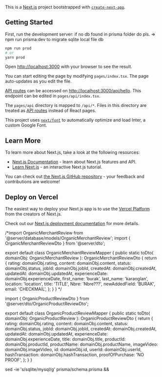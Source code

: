 This is a [Next.js](https://nextjs.org/) project bootstrapped with [`create-next-app`](https://github.com/vercel/next.js/tree/canary/packages/create-next-app).

## Getting Started

First, run the development server:
if no db found in prisma folder
do pls. => npm run prisma:dev to migrate sqlite local file db

```bash
npm run prod
# or
yarn prod
```

Open [http://localhost:3000](http://localhost:3000) with your browser to see the result.

You can start editing the page by modifying `pages/index.tsx`. The page auto-updates as you edit the file.

[API routes](https://nextjs.org/docs/api-routes/introduction) can be accessed on [http://localhost:3000/api/hello](http://localhost:3000/api/hello). This endpoint can be edited in `pages/api/index.tsx`.

The `pages/api` directory is mapped to `/api/*`. Files in this directory are treated as [API routes](https://nextjs.org/docs/api-routes/introduction) instead of React pages.

This project uses [`next/font`](https://nextjs.org/docs/basic-features/font-optimization) to automatically optimize and load Inter, a custom Google Font.

## Learn More

To learn more about Next.js, take a look at the following resources:

- [Next.js Documentation](https://nextjs.org/docs) - learn about Next.js features and API.
- [Learn Next.js](https://nextjs.org/learn) - an interactive Next.js tutorial.

You can check out [the Next.js GitHub repository](https://github.com/vercel/next.js/) - your feedback and contributions are welcome!

## Deploy on Vercel

The easiest way to deploy your Next.js app is to use the [Vercel Platform](https://vercel.com/new?utm_medium=default-template&filter=next.js&utm_source=create-next-app&utm_campaign=create-next-app-readme) from the creators of Next.js.

Check out our [Next.js deployment documentation](https://nextjs.org/docs/deployment) for more details.


/*import OrganicMerchantReview from '@server/database/models/OrganicMerchantReview';
import { OrganicMerchantReviewDto } from '@server/dto';

export default class OrganicMerchantReviewMapper {
public static toDto(
domainObj: OrganicMerchantReview
): OrganicMerchantReviewDto {
return {
rating: domainObj.rating,
content: domainObj.content,
status: domainObj.status,
jobId: domainObj.jobId,
createdAt: domainObj.createdAt,
updatedAt: domainObj.updatedAt,
experienceDate: domainObj.experienceDate,
first_name: 'burak',
last_name: 'karaoglan',
location: 'location',
title: 'TITLE',
Nbre: 'Nbre???',
newAddedField: 'BURAK',
email: 'CHECKMAIL',
};
}
}
*/


import { OrganicProductReviewDto } from '@server/dto/OrganicProductReviewDto';

export default class OrganicProductReviewMapper {
public static toDto(
domainObj: OrganicProductReview
): OrganicProductReviewDto {
return {
rating: domainObj.rating,
content: domainObj.content,
status: domainObj.status,
jobId: domainObj.jobId,
createdAt: domainObj.createdAt,
updatedAt: domainObj.updatedAt,
experienceDate: domainObj.experienceDate,
title: domainObj.title,
productId: domainObj.productId,
productName: domainObj.productName,
imageVideo: domainObj.imageVideo,
id: domainObj.id,
userId: domainObj.userId,
hashTransaction: domainObj.hashTransaction,
proofOfPurchase: 'NO PROOF',
};
}
}


sed -ie 's/sqlite/mysql/g' prisma/schema.prisma && 
